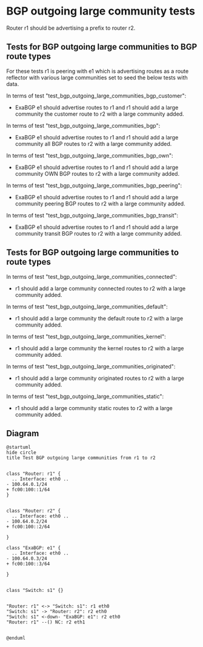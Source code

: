 # BGP outgoing large community tests

Router r1 should be advertising a prefix to router r2.

## Tests for BGP outgoing large communities to BGP route types

For these tests r1 is peering with e1 which is advertising routes as a route reflector with various large communities set to seed the below tests with data.

In terms of test "test_bgp_outgoing_large_communities_bgp_customer":
  - ExaBGP e1 should advertise routes to r1 and r1 should add a large community the customer route to r2 with a large community added.

In terms of test "test_bgp_outgoing_large_communities_bgp":
  - ExaBGP e1 should advertise routes to r1 and r1 should add a large community all BGP routes to r2 with a large community added.

In terms of test "test_bgp_outgoing_large_communities_bgp_own":
  - ExaBGP e1 should advertise routes to r1 and r1 should add a large community OWN BGP routes to r2 with a large community added.

In terms of test "test_bgp_outgoing_large_communities_bgp_peering":
  - ExaBGP e1 should advertise routes to r1 and r1 should add a large community peering BGP routes to r2 with a large community added.

In terms of test "test_bgp_outgoing_large_communities_bgp_transit":
  - ExaBGP e1 should advertise routes to r1 and r1 should add a large community transit BGP routes to r2 with a large community added.

## Tests for BGP outgoing large communities to route types

In terms of test "test_bgp_outgoing_large_communities_connected":
  - r1 should add a large community connected routes to r2 with a large community added.

In terms of test "test_bgp_outgoing_large_communities_default":
  - r1 should add a large community the default route to r2 with a large community added.

In terms of test "test_bgp_outgoing_large_communities_kernel":
  - r1 should add a large community the kernel routes to r2 with a large community added.

In terms of test "test_bgp_outgoing_large_communities_originated":
  - r1 should add a large community originated routes to r2 with a large community added.

In terms of test "test_bgp_outgoing_large_communities_static":
  - r1 should add a large community static routes to r2 with a large community added.


## Diagram

```plantuml
@startuml
hide circle
title Test BGP outgoing large communities from r1 to r2


class "Router: r1" {
  .. Interface: eth0 ..
- 100.64.0.1/24
+ fc00:100::1/64
}


class "Router: r2" {
  .. Interface: eth0 ..
- 100.64.0.2/24
+ fc00:100::2/64

}

class "ExaBGP: e1" {
  .. Interface: eth0 ..
- 100.64.0.3/24
+ fc00:100::3/64

}


class "Switch: s1" {}


"Router: r1" <-> "Switch: s1": r1 eth0
"Switch: s1" -> "Router: r2": r2 eth0
"Switch: s1" <-down- "ExaBGP: e1": r2 eth0
"Router: r1" --() NC: r2 eth1


@enduml
```
